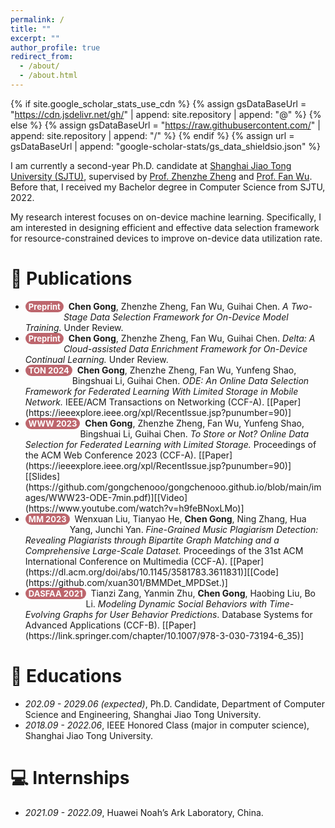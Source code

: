 ```yaml
---
permalink: /
title: ""
excerpt: ""
author_profile: true
redirect_from: 
  - /about/
  - /about.html
---
```


<style>
.pubtitle{
    background: #BD666D;
    color: white;
    font-size: 13px;
    padding: 1px 5px 1px 5px;
    border-radius: 15px;
    float: left;
    font-weight: bold;
}
.font-bold{
    font-weight:bold;
}
</style>


{% if site.google_scholar_stats_use_cdn %}
{% assign gsDataBaseUrl = "https://cdn.jsdelivr.net/gh/" | append: site.repository | append: "@" %}
{% else %}
{% assign gsDataBaseUrl = "https://raw.githubusercontent.com/" | append: site.repository | append: "/" %}
{% endif %}
{% assign url = gsDataBaseUrl | append: "google-scholar-stats/gs_data_shieldsio.json" %}

<span class='anchor' id='about-me'></span>

I am currently a second-year Ph.D. candidate at [Shanghai Jiao Tong University (SJTU)](https://en.sjtu.edu.cn/), supervised by [Prof. Zhenzhe Zheng](https://zhengzhenzhe220.github.io/) and [Prof. Fan Wu](https://www.cs.sjtu.edu.cn/~fwu/). 
Before that, I received my Bachelor degree in Computer Science from SJTU, 2022.

My research interest focuses on on-device machine learning. Specifically, I am interested in designing efficient and effective data selection framework for resource-constrained devices to improve on-device data utilization rate.



<span class='anchor' id='publications'></span>

# 📝 Publications 

- <div class="pubtitle">Preprint</div> &nbsp <b>Chen Gong</b>, Zhenzhe Zheng, Fan Wu, Guihai Chen. <i>A Two-Stage Data Selection Framework for On-Device Model Training.</i> Under Review.

- <div class="pubtitle">Preprint</div> &nbsp <b>Chen Gong</b>, Zhenzhe Zheng, Fan Wu, Guihai Chen. <i>Delta: A Cloud-assisted Data Enrichment Framework for On-Device Continual Learning.</i> Under Review.

- <div class="pubtitle">TON 2024</div> &nbsp <b>Chen Gong</b>, Zhenzhe Zheng, Fan Wu, Yunfeng Shao, Bingshuai Li, Guihai Chen. <i>ODE: An Online Data Selection Framework for Federated Learning With Limited Storage in Mobile Network.</i> IEEE/ACM Transactions on Networking (CCF-A). [[Paper](https://ieeexplore.ieee.org/xpl/RecentIssue.jsp?punumber=90)]

- <div class="pubtitle">WWW 2023</div> &nbsp <b>Chen Gong</b>, Zhenzhe Zheng, Fan Wu, Yunfeng Shao, Bingshuai Li, Guihai Chen. <i>To Store or Not? Online Data Selection for Federated Learning with Limited Storage.</i> Proceedings of the ACM Web Conference 2023 (CCF-A). [[Paper](https://ieeexplore.ieee.org/xpl/RecentIssue.jsp?punumber=90)][[Slides](https://github.com/gongchenooo/gongchenooo.github.io/blob/main/images/WWW23-ODE-7min.pdf)][[Video](https://www.youtube.com/watch?v=h9feBNoxLMo)]

- <div class="pubtitle">MM 2023</div> &nbsp Wenxuan Liu, Tianyao He, <b>Chen Gong</b>, Ning Zhang, Hua Yang, Junchi Yan. <i>Fine-Grained Music Plagiarism Detection: Revealing Plagiarists through Bipartite Graph Matching and a Comprehensive Large-Scale Dataset. </i>  Proceedings of the 31st ACM International Conference on Multimedia (CCF-A). [[Paper](https://dl.acm.org/doi/abs/10.1145/3581783.3611831)][[Code](https://github.com/xuan301/BMMDet_MPDSet.)]

- <div class="pubtitle">DASFAA 2021</div> &nbsp Tianzi Zang, Yanmin Zhu, <b>Chen Gong</b>, Haobing Liu, Bo Li. <i>Modeling Dynamic Social Behaviors with Time-Evolving Graphs for User Behavior Predictions</i>. Database Systems for Advanced Applications (CCF-B). [[Paper](https://link.springer.com/chapter/10.1007/978-3-030-73194-6_35)]

# 📖 Educations
- *202.09 - 2029.06 (expected)*, Ph.D. Candidate, Department of Computer Science and Engineering, Shanghai Jiao Tong University. 
- *2018.09 - 2022.06*, IEEE Honored Class (major in computer science), Shanghai Jiao Tong University. 


# 💻 Internships
- *2021.09 - 2022.09*, Huawei Noah’s Ark Laboratory, China.

